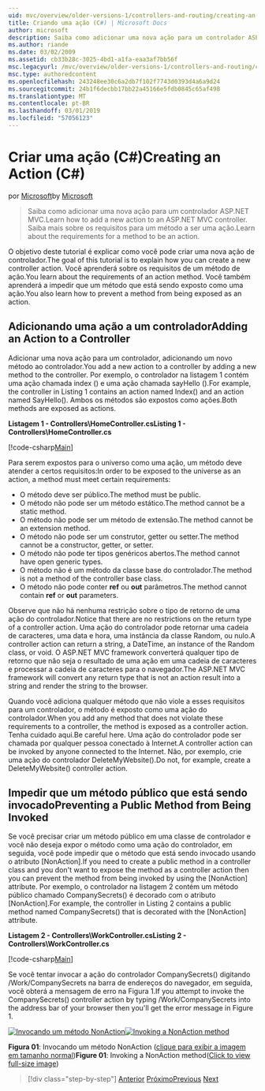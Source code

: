 ```yaml
---
uid: mvc/overview/older-versions-1/controllers-and-routing/creating-an-action-cs
title: Criando uma ação (C#) | Microsoft Docs
author: microsoft
description: Saiba como adicionar uma nova ação para um controlador ASP.NET MVC. Saiba mais sobre os requisitos para um método a ser uma ação.
ms.author: riande
ms.date: 03/02/2009
ms.assetid: cb33b28c-3025-4bd1-a1fa-eaa3af7bb56f
msc.legacyurl: /mvc/overview/older-versions-1/controllers-and-routing/creating-an-action-cs
msc.type: authoredcontent
ms.openlocfilehash: 243248ee30c6a2db7f102f7743d0393d4a6a9d24
ms.sourcegitcommit: 24b1f6decbb17bb22a45166e5fdb0845c65af498
ms.translationtype: MT
ms.contentlocale: pt-BR
ms.lasthandoff: 03/01/2019
ms.locfileid: "57056123"
---
```

<a name="creating-an-action-c"></a><span data-ttu-id="ef4bc-104">Criar uma ação (C#)</span><span class="sxs-lookup"><span data-stu-id="ef4bc-104">Creating an Action (C#)</span></span>
====================
<span data-ttu-id="ef4bc-105">por [Microsoft](https://github.com/microsoft)</span><span class="sxs-lookup"><span data-stu-id="ef4bc-105">by [Microsoft](https://github.com/microsoft)</span></span>

> <span data-ttu-id="ef4bc-106">Saiba como adicionar uma nova ação para um controlador ASP.NET MVC.</span><span class="sxs-lookup"><span data-stu-id="ef4bc-106">Learn how to add a new action to an ASP.NET MVC controller.</span></span> <span data-ttu-id="ef4bc-107">Saiba mais sobre os requisitos para um método a ser uma ação.</span><span class="sxs-lookup"><span data-stu-id="ef4bc-107">Learn about the requirements for a method to be an action.</span></span>


<span data-ttu-id="ef4bc-108">O objetivo deste tutorial é explicar como você pode criar uma nova ação de controlador.</span><span class="sxs-lookup"><span data-stu-id="ef4bc-108">The goal of this tutorial is to explain how you can create a new controller action.</span></span> <span data-ttu-id="ef4bc-109">Você aprenderá sobre os requisitos de um método de ação.</span><span class="sxs-lookup"><span data-stu-id="ef4bc-109">You learn about the requirements of an action method.</span></span> <span data-ttu-id="ef4bc-110">Você também aprenderá a impedir que um método que está sendo exposto como uma ação.</span><span class="sxs-lookup"><span data-stu-id="ef4bc-110">You also learn how to prevent a method from being exposed as an action.</span></span>

## <a name="adding-an-action-to-a-controller"></a><span data-ttu-id="ef4bc-111">Adicionando uma ação a um controlador</span><span class="sxs-lookup"><span data-stu-id="ef4bc-111">Adding an Action to a Controller</span></span>

<span data-ttu-id="ef4bc-112">Adicionar uma nova ação para um controlador, adicionando um novo método ao controlador.</span><span class="sxs-lookup"><span data-stu-id="ef4bc-112">You add a new action to a controller by adding a new method to the controller.</span></span> <span data-ttu-id="ef4bc-113">Por exemplo, o controlador na listagem 1 contém uma ação chamada index () e uma ação chamada sayHello ().</span><span class="sxs-lookup"><span data-stu-id="ef4bc-113">For example, the controller in Listing 1 contains an action named Index() and an action named SayHello().</span></span> <span data-ttu-id="ef4bc-114">Ambos os métodos são expostos como ações.</span><span class="sxs-lookup"><span data-stu-id="ef4bc-114">Both methods are exposed as actions.</span></span>

<span data-ttu-id="ef4bc-115">**Listagem 1 - Controllers\HomeController.cs**</span><span class="sxs-lookup"><span data-stu-id="ef4bc-115">**Listing 1 - Controllers\HomeController.cs**</span></span>

[!code-csharp[Main](creating-an-action-cs/samples/sample1.cs)]

<span data-ttu-id="ef4bc-116">Para serem expostos para o universo como uma ação, um método deve atender a certos requisitos:</span><span class="sxs-lookup"><span data-stu-id="ef4bc-116">In order to be exposed to the universe as an action, a method must meet certain requirements:</span></span>

- <span data-ttu-id="ef4bc-117">O método deve ser público.</span><span class="sxs-lookup"><span data-stu-id="ef4bc-117">The method must be public.</span></span>
- <span data-ttu-id="ef4bc-118">O método não pode ser um método estático.</span><span class="sxs-lookup"><span data-stu-id="ef4bc-118">The method cannot be a static method.</span></span>
- <span data-ttu-id="ef4bc-119">O método não pode ser um método de extensão.</span><span class="sxs-lookup"><span data-stu-id="ef4bc-119">The method cannot be an extension method.</span></span>
- <span data-ttu-id="ef4bc-120">O método não pode ser um construtor, getter ou setter.</span><span class="sxs-lookup"><span data-stu-id="ef4bc-120">The method cannot be a constructor, getter, or setter.</span></span>
- <span data-ttu-id="ef4bc-121">O método não pode ter tipos genéricos abertos.</span><span class="sxs-lookup"><span data-stu-id="ef4bc-121">The method cannot have open generic types.</span></span>
- <span data-ttu-id="ef4bc-122">O método não é um método da classe base do controlador.</span><span class="sxs-lookup"><span data-stu-id="ef4bc-122">The method is not a method of the controller base class.</span></span>
- <span data-ttu-id="ef4bc-123">O método não pode conter **ref** ou **out** parâmetros.</span><span class="sxs-lookup"><span data-stu-id="ef4bc-123">The method cannot contain **ref** or **out** parameters.</span></span>

<span data-ttu-id="ef4bc-124">Observe que não há nenhuma restrição sobre o tipo de retorno de uma ação do controlador.</span><span class="sxs-lookup"><span data-stu-id="ef4bc-124">Notice that there are no restrictions on the return type of a controller action.</span></span> <span data-ttu-id="ef4bc-125">Uma ação do controlador pode retornar uma cadeia de caracteres, uma data e hora, uma instância da classe Random, ou nulo.</span><span class="sxs-lookup"><span data-stu-id="ef4bc-125">A controller action can return a string, a DateTime, an instance of the Random class, or void.</span></span> <span data-ttu-id="ef4bc-126">O ASP.NET MVC framework converterá qualquer tipo de retorno que não seja o resultado de uma ação em uma cadeia de caracteres e processar a cadeia de caracteres para o navegador.</span><span class="sxs-lookup"><span data-stu-id="ef4bc-126">The ASP.NET MVC framework will convert any return type that is not an action result into a string and render the string to the browser.</span></span>

<span data-ttu-id="ef4bc-127">Quando você adiciona qualquer método que não viole a esses requisitos para um controlador, o método é exposto como uma ação do controlador.</span><span class="sxs-lookup"><span data-stu-id="ef4bc-127">When you add any method that does not violate these requirements to a controller, the method is exposed as a controller action.</span></span> <span data-ttu-id="ef4bc-128">Tenha cuidado aqui.</span><span class="sxs-lookup"><span data-stu-id="ef4bc-128">Be careful here.</span></span> <span data-ttu-id="ef4bc-129">Uma ação do controlador pode ser chamada por qualquer pessoa conectado à Internet.</span><span class="sxs-lookup"><span data-stu-id="ef4bc-129">A controller action can be invoked by anyone connected to the Internet.</span></span> <span data-ttu-id="ef4bc-130">Não, por exemplo, crie uma ação do controlador DeleteMyWebsite().</span><span class="sxs-lookup"><span data-stu-id="ef4bc-130">Do not, for example, create a DeleteMyWebsite() controller action.</span></span>

## <a name="preventing-a-public-method-from-being-invoked"></a><span data-ttu-id="ef4bc-131">Impedir que um método público que está sendo invocado</span><span class="sxs-lookup"><span data-stu-id="ef4bc-131">Preventing a Public Method from Being Invoked</span></span>

<span data-ttu-id="ef4bc-132">Se você precisar criar um método público em uma classe de controlador e você não deseja expor o método como uma ação do controlador, em seguida, você pode impedir que o método que está sendo invocado usando o atributo [NonAction].</span><span class="sxs-lookup"><span data-stu-id="ef4bc-132">If you need to create a public method in a controller class and you don't want to expose the method as a controller action then you can prevent the method from being invoked by using the [NonAction] attribute.</span></span> <span data-ttu-id="ef4bc-133">Por exemplo, o controlador na listagem 2 contém um método público chamado CompanySecrets() é decorado com o atributo [NonAction].</span><span class="sxs-lookup"><span data-stu-id="ef4bc-133">For example, the controller in Listing 2 contains a public method named CompanySecrets() that is decorated with the [NonAction] attribute.</span></span>

<span data-ttu-id="ef4bc-134">**Listagem 2 - Controllers\WorkController.cs**</span><span class="sxs-lookup"><span data-stu-id="ef4bc-134">**Listing 2 - Controllers\WorkController.cs**</span></span>

[!code-csharp[Main](creating-an-action-cs/samples/sample2.cs)]

<span data-ttu-id="ef4bc-135">Se você tentar invocar a ação do controlador CompanySecrets() digitando /Work/CompanySecrets na barra de endereços do navegador, em seguida, você obterá a mensagem de erro na Figura 1.</span><span class="sxs-lookup"><span data-stu-id="ef4bc-135">If you attempt to invoke the CompanySecrets() controller action by typing /Work/CompanySecrets into the address bar of your browser then you'll get the error message in Figure 1.</span></span>


<span data-ttu-id="ef4bc-136">[![Invocando um método NonAction](creating-an-action-cs/_static/image1.jpg)](creating-an-action-cs/_static/image1.png)</span><span class="sxs-lookup"><span data-stu-id="ef4bc-136">[![Invoking a NonAction method](creating-an-action-cs/_static/image1.jpg)](creating-an-action-cs/_static/image1.png)</span></span>

<span data-ttu-id="ef4bc-137">**Figura 01**: Invocando um método NonAction ([clique para exibir a imagem em tamanho normal](creating-an-action-cs/_static/image2.png))</span><span class="sxs-lookup"><span data-stu-id="ef4bc-137">**Figure 01**: Invoking a NonAction method([Click to view full-size image](creating-an-action-cs/_static/image2.png))</span></span>

> [!div class="step-by-step"]
> <span data-ttu-id="ef4bc-138">[Anterior](creating-a-controller-cs.md)
> [Próximo](asp-net-mvc-routing-overview-vb.md)</span><span class="sxs-lookup"><span data-stu-id="ef4bc-138">[Previous](creating-a-controller-cs.md)
[Next](asp-net-mvc-routing-overview-vb.md)</span></span>
